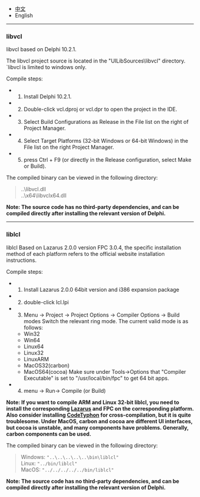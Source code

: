 * [中文](README.zh-CN.md)   
* English     

----  

### libvcl

libvcl based on Delphi 10.2.1.  

The libvcl project source is located in the "UILibSources\libvcl" directory. `libvcl is limited to windows only.      

Compile steps:    

* 1. Install Delphi 10.2.1.  
* 2. Double-click vcl.dproj or vcl.dpr to open the project in the IDE.  
* 3. Select Build Configurations as Release in the File list on the right of Project Manager.  
* 4. Select Target Platforms (32-bit Windows or 64-bit Windows) in the File list on the right Project Manager.  
* 5. press Ctrl + F9 (or directly in the Release configuration, select Make or Build).  

The compiled binary can be viewed in the following directory:     

> ..\libvcl.dll  
> ..\x64\libvclx64.dll    

**Note: The source code has no third-party dependencies, and can be compiled directly after installing the relevant version of Delphi.**    


----

### liblcl 

liblcl Based on Lazarus 2.0.0 version FPC 3.0.4, the specific installation method of each platform refers to the official website installation instructions.  


Compile steps:     

* 1. Install Lazarus 2.0.0 64bit version and i386 expansion package  
* 2. double-click lcl.lpi  
* 3. Menu -> Project -> Project Options -> Compiler Options -> Build modes Switch the relevant ring mode. The current valid mode is as follows:  
   * Win32  
   * Win64  
   * Linux64  
   * Linux32
   * LinuxARM           
   * MacOS32(carbon)
   * MacOS64(cocoa) Make sure under Tools->Options that "Compiler Executable" is set to "/usr/local/bin/fpc" to get 64 bit apps.   
* 4. menu -> Run-> Compile (or Build)  

**Note: If you want to compile ARM and Linux 32-bit liblcl, you need to install the corresponding [Lazarus](http://www.lazarus-ide.org/) and FPC on the corresponding platform. Also consider installing [CodeTyphon](http://www.pilotlogic.com/sitejoom/index.php/codetyphon) for cross-compilation, but it is quite troublesome. Under MacOS, carbon and cocoa are different UI interfaces, but cocoa is unstable, and many components have problems. Generally, carbon components can be used.**    

The compiled binary can be viewed in the following directory:      

> Windows: `"..\..\..\..\..\bin\liblcl"`     
> Linux: `"../bin/liblcl"`  
> MacOS: `"../../../../../bin/liblcl"`

**Note: The source code has no third-party dependencies, and can be compiled directly after installing the relevant version of Delphi.**  
